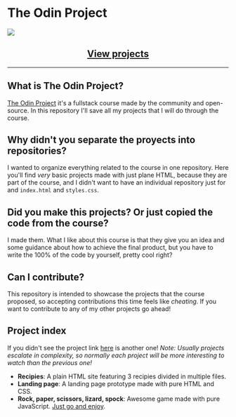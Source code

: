 # The Odin Project

<img align="center">![](https://www.theodinproject.com/assets/og-logo-022832d4cefeec1d5266237be260192f5980f9bcbf1c9ca151b358f0ce1fd2df.png)</img>


<h2 align="center"><a href="https://alesbe.github.io/the-odin-project/">View projects</a></h2>

***
## What is The Odin Project?
[The Odin Project](https://www.theodinproject.com/) it's a fullstack course made by the community and open-source. In this repository I'll save all my projects that I will do through the course.

## Why didn't you separate the proyects into repositories?
I wanted to organize everything related to the course in one repository. Here you'll find *very* basic projects made with just plane HTML, because they are part of the course, and I didn't want to have an individual repository just for and `index.html` and `styles.css`.

## Did you make this projects? Or just copied the code from the course?
I made them. What I like about this course is that they give you an idea and some guidance about how to achieve the final product, but you have to write the 100% of the code by yourself, pretty cool right?

## Can I contribute?
This repository is intended to showcase the projects that the course proposed, so accepting contributions this time feels like *cheating*. If you want to contribute to any of my other projects go ahead!

## Project index
If you didn't see the project link [here](https://alesbe.github.io/the-odin-project/) is another one!
*Note: Usually projects escalate in complexity, so normally each project will be more interesting to watch than the previous one!*

- **Recipies**: A plain HTML site featuring 3 recipies divided in multiple files.
- **Landing page**: A landing page prototype made with pure HTML and CSS.
- **Rock, paper, scissors, lizard, spock**: Awesome game made with pure JavaScript. [Just go and enjoy](https://alesbe.github.io/the-odin-project/03-rock-paper-scissors-lizard-spock/index.html).